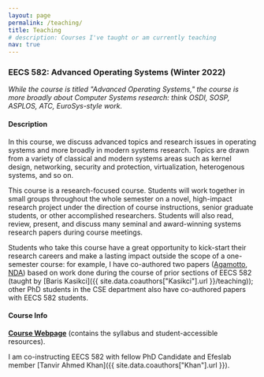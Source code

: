 ```yaml
---
layout: page
permalink: /teaching/
title: Teaching
# description: Courses I've taught or am currently teaching
nav: true
---
```


### EECS 582: Advanced Operating Systems (Winter 2022)

_While the course is titled "Advanced Operating Systems," the course is more broadly
about Computer Systems research: think OSDI, SOSP, ASPLOS, ATC, EuroSys-style work._

#### Description

In this course, we discuss advanced topics and research issues in operating systems and 
more broadly in modern systems research. 
Topics are drawn from a variety of classical and modern systems areas such as 
kernel design, networking, security and protection, virtualization, heterogenous systems, and so on.

This course is a research-focused course. Students will work together in small
groups throughout the whole semester on a novel, high-impact research project under the direction
of course instructions, senior graduate students, or other accomplished researchers. Students
will also read, review, present, and discuss many seminal and award-winning systems research
papers during course meetings.

Students who take this course have a great opportunity to kick-start their research
careers and make a lasting impact outside the scope of a one-semester course: for example, I have
co-authored two papers ([Agamotto](/publications#neal2020agamotto), [NDA](/publications#weisse2019nda))
based on work done during the course of prior sections of EECS 582 
(taught by [Baris Kasikci]({{ site.data.coauthors["Kasikci"].url }}/teaching)); 
other PhD students in the CSE department also have co-authored papers with EECS 582 students.

#### Course Info

[**Course Webpage**](https://github.com/efeslab/eecs582) (contains the syllabus and student-accessible resources).

I am co-instructing EECS 582 with fellow PhD Candidate and Efeslab member
[Tanvir Ahmed Khan]({{ site.data.coauthors["Khan"].url }}).